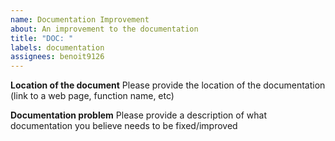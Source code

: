 ```yaml
---
name: Documentation Improvement
about: An improvement to the documentation
title: "DOC: "
labels: documentation
assignees: benoit9126
---
```


**Location of the document**
Please provide the location of the documentation (link to a web page, function name, etc)

**Documentation problem**
Please provide a description of what documentation you believe needs to be fixed/improved

